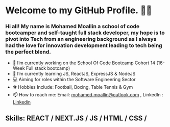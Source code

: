 #                                                   **Welcome to my GitHub Profile.** 👋🏾

### Hi all! My name is Mohamed Moallin a school of code bootcamper and self-taught full stack developer, my hope is to pivot into Tech from an engineering background as I always had the love for innovation development leading to tech being the perfect blend.

- 🔭 I’m currently working on the School Of Code Bootcamp Cohort 14 (16-Week Full stack bootcamp)
- 🌱 I’m currently learning JS, ReactJS, ExpressJS & NodeJS
- 💻 Aiming for roles within the Software Engineering Sector
- ⚽ Hobbies Include: Football, Boxing, Table Tennis & Gym
- 📫 How to reach me: Email: mohamed.moallin@outlook.com , LinkedIn : [Linkedin](https://www.linkedin.com/in/mohamed-moallin-131161147/)


## Skills: REACT / NEXT.JS / JS / HTML / CSS / 



